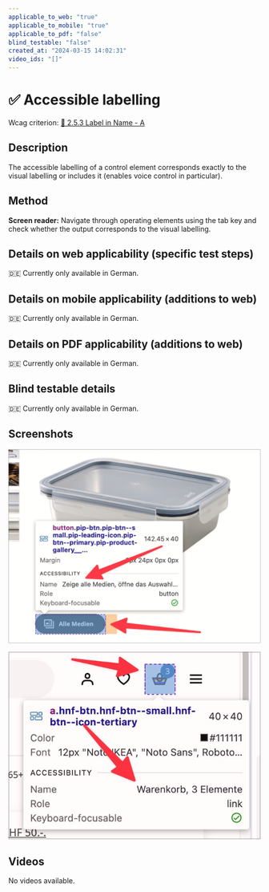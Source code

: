```yaml
---
applicable_to_web: "true"
applicable_to_mobile: "true"
applicable_to_pdf: "false"
blind_testable: "false"
created_at: "2024-03-15 14:02:31"
video_ids: "[]"
---
```


# ✅ Accessible labelling

Wcag criterion: [📜 2.5.3 Label in Name - A](..)

## Description

The accessible labelling of a control element corresponds exactly to the visual labelling or includes it (enables voice control in particular).

## Method

**Screen reader:** Navigate through operating elements using the tab key and check whether the output corresponds to the visual labelling.

## Details on web applicability (specific test steps)

🇩🇪 Currently only available in German.

## Details on mobile applicability (additions to web)

🇩🇪 Currently only available in German.

## Details on PDF applicability (additions to web)

🇩🇪 Currently only available in German.

## Blind testable details

🇩🇪 Currently only available in German.

## Screenshots

![Die zugängliche Beschriftung beinhaltet die visuell sichtbare Beschriftung](images/die-zugngliche-beschriftung-beinhaltet-die-visuell-sichtbare-beschriftung.png)

![Schalter mit Symbol und sinnvoller zugänglicher Beschriftung](images/schalter-mit-symbol-und-sinnvoller-zugnglicher-beschriftung.png)

## Videos

No videos available.
